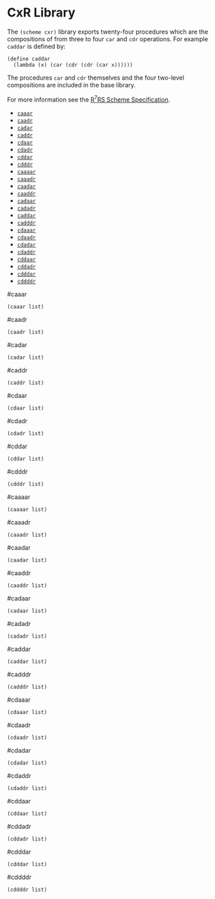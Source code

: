 # CxR Library

The `(scheme cxr)` library exports twenty-four procedures which are the compositions of from three to four `car` and `cdr` operations. For example `caddar` is defined by:

    (define caddar
      (lambda (x) (car (cdr (cdr (car x))))))

The procedures `car` and `cdr` themselves and the four two-level compositions are included in the base library.

For more information see the [R<sup>7</sup>RS Scheme Specification](../../r7rs.pdf).

- [`caaar`](#caaar)
- [`caadr`](#caadr)
- [`cadar`](#cadar)
- [`caddr`](#caddr)
- [`cdaar`](#cdaar)
- [`cdadr`](#cdadr)
- [`cddar`](#cddar)
- [`cdddr`](#cdddr)
- [`caaaar`](#caaaar)
- [`caaadr`](#caaadr)
- [`caadar`](#caadar)
- [`caaddr`](#caaddr)
- [`cadaar`](#cadaar)
- [`cadadr`](#cadadr)
- [`caddar`](#caddar)
- [`cadddr`](#cadddr)
- [`cdaaar`](#cdaaar)
- [`cdaadr`](#cdaadr)
- [`cdadar`](#cdadar)
- [`cdaddr`](#cdaddr)
- [`cddaar`](#cddaar)
- [`cddadr`](#cddadr)
- [`cdddar`](#cdddar)
- [`cddddr`](#cddddr)

#caaar

    (caaar list)

#caadr

    (caadr list)

#cadar

    (cadar list)

#caddr

    (caddr list)

#cdaar

    (cdaar list)

#cdadr

    (cdadr list)

#cddar

    (cddar list)

#cdddr

    (cdddr list)

#caaaar

    (caaaar list)

#caaadr

    (caaadr list)

#caadar

    (caadar list)

#caaddr

    (caaddr list)

#cadaar

    (cadaar list)

#cadadr

    (cadadr list)

#caddar

    (caddar list)

#cadddr

    (cadddr list)

#cdaaar

    (cdaaar list)

#cdaadr

    (cdaadr list)

#cdadar

    (cdadar list)

#cdaddr

    (cdaddr list)

#cddaar

    (cddaar list)

#cddadr

    (cddadr list)

#cdddar

    (cdddar list)

#cddddr

    (cddddr list)

